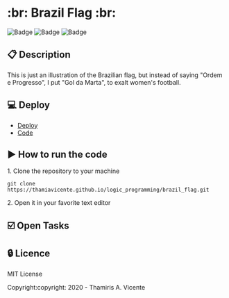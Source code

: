 #  :br: Brazil Flag :br:

![Badge](https://img.shields.io/static/v1?label=Status&message=Conclued&color=brigthgreen&style=flat&logo=STATUS)
![Badge](https://img.shields.io/static/v1?label=Licence&message=MIT&color=blueviolet&style=flat&logo=MIT)
![Badge](https://img.shields.io/static/v1?label=Language&message=JavaScript&color=yellow&style=flat&logo=Javascript)

## :clipboard: Description

<p>This is just an illustration of the Brazilian flag, but instead of saying "Ordem e Progresso", I put "Gol da Marta", to exalt women's football.</p>

## :computer: Deploy
- [Deploy](https://thamiavicente.github.io/logic_programming/brazil_flag/brazil_flag.html)
- [Code](https://thamiavicente.github.io/brazil_flag/brazil_flag)

## :arrow_forward: How to run the code
<p>1. Clone the repository to your machine</p>

```
git clone https://thamiavicente.github.io/logic_programming/brazil_flag.git
```
<p>2. Open it in your favorite text editor</p>

## :ballot_box_with_check: Open Tasks

## :lock: Licence

<p>MIT License</p>
<p>Copyright:copyright: 2020 - Thamiris A. Vicente</p>
